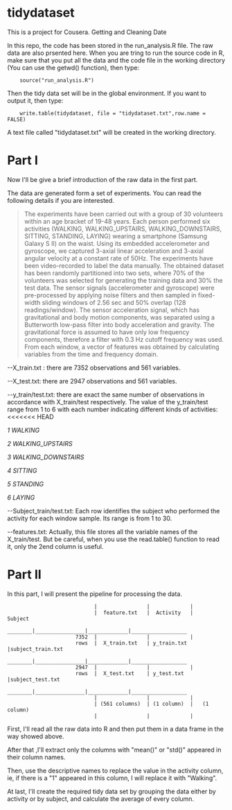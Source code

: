 tidydataset
===========

This is a project for Cousera. Getting and Cleaning Date

In this repo, the code has been stored in the run_analysis.R file. The raw data are also prsented here. When you are tring to run the source code in R, make sure that you put all the data and the code file in the working directory (You can use the getwd() function), then type:

        source("run_analysis.R")
        
Then the tidy data set will be in the global environment. If you want to output it, then type:

        write.table(tidydataset, file = "tidydataset.txt",row.name = FALSE)
        
A text file called "tidydataset.txt" will be created in the working directory.


 Part I 
=======



Now I'll be give a brief introduction of the raw data in the first part.

The data are generated form a set of experiments. You can read the following details if you are interested.
> The experiments have been carried out with a group of 30 volunteers within an age bracket of 19-48 years. Each person performed six activities (WALKING, WALKING_UPSTAIRS, WALKING_DOWNSTAIRS, SITTING, STANDING, LAYING) wearing a smartphone (Samsung Galaxy S II) on the waist. Using its embedded accelerometer and gyroscope, we captured 3-axial linear acceleration and 3-axial angular velocity at a constant rate of 50Hz. The experiments have been video-recorded to label the data manually. The obtained dataset has been randomly partitioned into two sets, where 70% of the volunteers was selected for generating the training data and 30% the test data. 
> The sensor signals (accelerometer and gyroscope) were pre-processed by applying noise filters and then sampled in fixed-width sliding windows of 2.56 sec and 50% overlap (128 readings/window). The sensor acceleration signal, which has gravitational and body motion components, was separated using a Butterworth low-pass filter into body acceleration and gravity. The gravitational force is assumed to have only low frequency components, therefore a filter with 0.3 Hz cutoff frequency was used. From each window, a vector of features was obtained by calculating variables from the time and frequency domain.


--X_train.txt :  there are 7352 observations and 561 variables.

--X_test.txt:  there are 2947 observations and 561 variables.

--y_train/test.txt: there are exact the same number of observations in accordance with  X_train/test respectively. The value of the y_train/test range from 1 to 6 with each number indicating different kinds of activities: 
<<<<<<< HEAD

*1 WALKING*

*2 WALKING_UPSTAIRS*

*3 WALKING_DOWNSTAIRS*

*4 SITTING*

*5 STANDING*

*6 LAYING*


--Subject_train/test.txt: Each row identifies the subject who performed the activity for each window sample. Its range is from 1 to 30.

--features.txt: Actually, this file stores all the variable names of the X_train/test. But be careful, when you use the read.table() function to read it, only the 2end column is useful.


 Part II 
======

In this part, I will present the pipeline for processing the data.

                                |                |             |
                                |  feature.txt   |  Activity   |    Subject
                        ________|________________|_____________|__________________
                          7352  |                |             |
                          rows  |  X_train.txt   | y_train.txt |subject_train.txt
                        ________|________________|_____________|__________________
                          2947  |                |             |
                          rows  |  X_test.txt    | y_test.txt  |subject_test.txt
                        ________|________________|_____________|__________________
                                |                |             |        
                                | (561 columns)  | (1 column)  |   (1 column)         
                                |                |             | 
                                
First, I'll read all the raw data into R and then put them in a data frame in the way showed above.

After that ,I'll extract only the columns with "mean()" or "std()" appeared in their column names.

Then, use the descriptive names to replace the value in the activity column, ie, if there is a "1" appeared in this column, I will replace it with "Walking".

At last, I'll create the required tidy data set by grouping the data either by activity or by subject, and calculate the average of every column.






    
